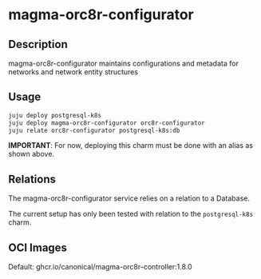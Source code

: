 # magma-orc8r-configurator

## Description
magma-orc8r-configurator maintains configurations and metadata for networks and network entity
structures

## Usage

```bash
juju deploy postgresql-k8s
juju deploy magma-orc8r-configurator orc8r-configurator
juju relate orc8r-configurator postgresql-k8s:db
```

**IMPORTANT**: For now, deploying this charm must be done with an alias as shown above.

## Relations

The magma-orc8r-configurator service relies on a relation to a Database. 

The current setup has only been tested with relation to the `postgresql-k8s` charm.

## OCI Images

Default: ghcr.io/canonical/magma-orc8r-controller:1.8.0
